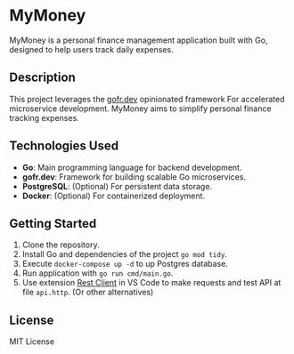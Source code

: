 # MyMoney

MyMoney is a personal finance management application built with Go, designed to help users track daily expenses.

## Description

This project leverages the [gofr.dev](https://gofr.dev) opinionated framework For accelerated microservice development. MyMoney aims to simplify personal finance tracking expenses.

## Technologies Used

- **Go**: Main programming language for backend development.
- **gofr.dev**: Framework for building scalable Go microservices.
- **PostgreSQL**: (Optional) For persistent data storage.
- **Docker**: (Optional) For containerized deployment.

## Getting Started

1. Clone the repository.
2. Install Go and dependencies of the project `go mod tidy`.
3. Execute `docker-compose up -d` to up Postgres database.
4. Run application with `go run cmd/main.go`.
5. Use extension [Rest Client](https://marketplace.visualstudio.com/items?itemName=humao.rest-client) in VS Code to make requests and test API at file `api.http`. (Or other alternatives)

## License

MIT License